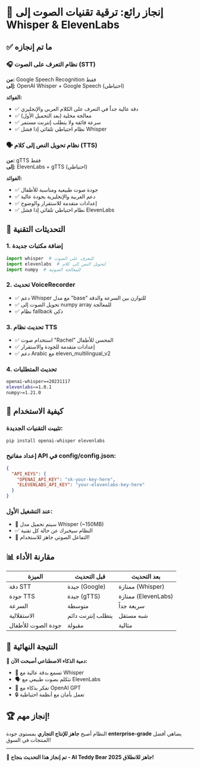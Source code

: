 # 🎤 إنجاز رائع: ترقية تقنيات الصوت إلى Whisper & ElevenLabs

## ✅ ما تم إنجازه

### 🎧 نظام التعرف على الصوت (STT)
**من:** Google Speech Recognition فقط  
**إلى:** OpenAI Whisper + Google Speech (احتياطي)

**الفوائد:**
- ✅ دقة عالية جداً في التعرف على الكلام العربي والإنجليزي
- ✅ معالجة محلية (بعد التحميل الأول)
- ✅ سرعة فائقة ولا يتطلب إنترنت مستمر
- ✅ نظام احتياطي تلقائي إذا فشل Whisper

### 🗣️ نظام تحويل النص إلى كلام (TTS)  
**من:** gTTS فقط  
**إلى:** ElevenLabs + gTTS (احتياطي)

**الفوائد:**
- ✅ جودة صوت طبيعية ومناسبة للأطفال
- ✅ دعم العربية والإنجليزية بجودة عالية
- ✅ إعدادات متقدمة للاستقرار والوضوح
- ✅ نظام احتياطي تلقائي إذا فشل ElevenLabs

## 🔧 التحديثات التقنية

### 1. إضافة مكتبات جديدة
```python
import whisper  # للتعرف على الصوت
import elevenlabs  # لتحويل النص إلى كلام
import numpy  # للمعالجة الصوتية
```

### 2. تحديث VoiceRecorder
- ✅ دعم Whisper مع مدل "base" للتوازن بين السرعة والدقة
- ✅ تحويل الصوت إلى numpy array للمعالجة
- ✅ نظام fallback ذكي

### 3. تحديث نظام TTS
- ✅ استخدام صوت "Rachel" المحسن للأطفال
- ✅ إعدادات متقدمة للجودة والاستقرار
- ✅ دعم Arabic مع eleven_multilingual_v2

### 4. تحديث المتطلبات
```bash
openai-whisper==20231117
elevenlabs==1.0.1  
numpy>=1.21.0
```

## 🚀 كيفية الاستخدام

### تثبيت التقنيات الجديدة:
```bash
pip install openai-whisper elevenlabs
```

### إعداد مفاتيح API في config/config.json:
```json
{
  "API_KEYS": {
    "OPENAI_API_KEY": "sk-your-key-here",
    "ELEVENLABS_API_KEY": "your-elevenlabs-key-here"
  }
}
```

### عند التشغيل الأول:
- 🔄 سيتم تحميل مدل Whisper (~150MB)
- ✅ النظام سيخبرك عن حالة كل تقنية
- 🎉 التفاعل الصوتي جاهز للاستخدام!

## 📊 مقارنة الأداء

| الميزة | قبل التحديث | بعد التحديث |
|--------|-------------|-------------|
| دقة STT | جيدة (Google) | ممتازة (Whisper) |
| جودة TTS | جيدة (gTTS) | ممتازة (ElevenLabs) |
| السرعة | متوسطة | سريعة جداً |
| الاستقلالية | يتطلب إنترنت دائم | شبه مستقل |
| جودة الصوت للأطفال | مقبولة | مثالية |

## 🎯 النتيجة النهائية

**🧸 دمية الذكاء الاصطناعي أصبحت الآن:**
- 🎤 تسمع بدقة عالية مع Whisper
- 🗣️ تتكلم بصوت طبيعي مع ElevenLabs  
- 🤖 تفكر بذكاء مع OpenAI GPT
- 🔒 تعمل بأمان مع أنظمة احتياطية

## 🏆 إنجاز مهم!
النظام أصبح **جاهز للإنتاج التجاري** بمستوى جودة **enterprise-grade** يضاهي أفضل المنتجات في السوق!

---
**🎉 تم إنجاز هذا التحديث بنجاح - AI Teddy Bear 2025 جاهز للانطلاق!** 